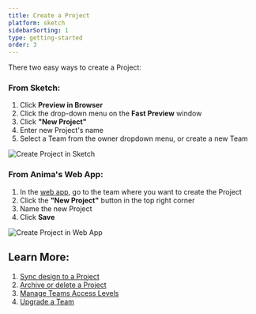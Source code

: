 ```yaml
---
title: Create a Project
platform: sketch
sidebarSorting: 1
type: getting-started
order: 3
---
```

<!---
Projects are where your designs are live in Anima. There are two types of projects: **Personal Projects** and **Team Projects**.

-   **Personal Projects** are where you do work by yourself. Only you can access your Personal Projects unless you invite others as Guests (Share > Invite Guests). To access Personal Projects, click the dropdown menu in the top left corner of the Anima web app and select **Personal**.

-   **Team Projects** are where you can collaborate with others in your Organization. There can be multiple Projects in one team. Anyone added to the a Team can access these Projects. 
You can also invite Guests to a specific Project in a Team Projects and restrict them from accessing the other Projects (Share > Invite Guests).

> ❗️**Important:** 
> - Each **Team workspace** needs its own separate Anima subscription
> - **Personal workspace** will automatically be upgraded when a Team workspace is upgraded
> 
> 

## How to Create a Project
--->

There two easy ways to create a Project:

### **From Sketch:**
1. Click **Preview in Browser**
2. Click the drop-down menu on the **Fast Preview** window
3. Click **"New Project"**
4. Enter new Project's name
5. Select a Team from the owner dropdown menu, or create a new Team

![Create Project in Sketch](https://s3.amazonaws.com/animaapp/docs/sketch/Getting%20Started%20-%20Create%20Project.png)

	
### **From Anima's Web App:**
1. In the [web app](https://projects.animaapp.com), go to the team where you want to create the Project
2. Click the **"New Project"** button in the top right corner
3. Name the new Project
4. Click **Save**
	

![Create Project in Web App](https://s3.amazonaws.com/animaapp/docs/web-app/Getting%20Started%20-%20Create%20Project%20webapp.png)


## Learn More:

1. [Sync design to a Project](/v3/sketch/getting-started/preview.html)
2. [Archive or delete a Project](/v3/sketch/prototype-link/project-settings.html#General-Settings)
3. [Manage Teams Access Levels](/v3/sketch/collaborate/access-levels.html)
4. [Upgrade a Team](/v3/sketch/getting-started/upgrade.html)
